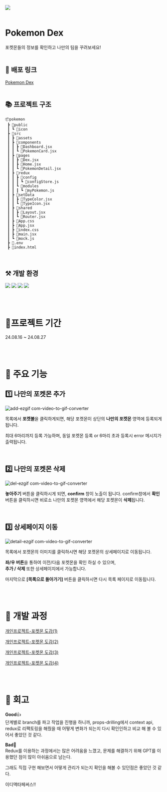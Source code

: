 ![](https://capsule-render.vercel.app/api?type=waving&height=300&color=0:F8B195,50:F67280,100:F67280&text=Pokemon%20Dex&desc=내일배움캠프%20개인과제&descAlignY=53&fontAlignY=35&fontColor=ffffff&fontAlign=50)
<br/>
<br/>

# Pokemon Dex

포켓몬들의 정보를 확인하고 나만의 팀을 꾸려보세요!
<br/>
<br/>

## 🌟 배포 링크

[Pokemon Dex](https://pokemon-pjh.vercel.app/)
<br/>
<br/>

## 📚 프로젝트 구조

```
📦pokemon
 ┣ 📂public
 ┃ ┗ 📂icon
 ┣ 📂src
 ┃ ┣ 📂assets
 ┃ ┣ 📂components
 ┃ ┃ ┣ 📜Dashboard.jsx
 ┃ ┃ ┗ 📜PokemonCard.jsx
 ┃ ┣ 📂pages
 ┃ ┃ ┣ 📜Dex.jsx
 ┃ ┃ ┣ 📜Home.jsx
 ┃ ┃ ┗ 📜PokemonDetail.jsx
 ┃ ┣ 📂redux
 ┃ ┃ ┣ 📂config
 ┃ ┃ ┃ ┗ 📜configStore.js
 ┃ ┃ ┗ 📂modules
 ┃ ┃ ┃ ┗ 📜myPokemon.js
 ┃ ┣ 📂setData
 ┃ ┃ ┣ 📜TypeColor.jsx
 ┃ ┃ ┗ 📜TypeIcon.jsx
 ┃ ┣ 📂shared
 ┃ ┃ ┣ 📜Layout.jsx
 ┃ ┃ ┗ 📜Router.jsx
 ┃ ┣ 📜App.css
 ┃ ┣ 📜App.jsx
 ┃ ┣ 📜index.css
 ┃ ┣ 📜main.jsx
 ┃ ┗ 📜mock.js
 ┣ 📜.env
 ┣ 📜index.html
```

<br/>

## ⚒️ 개발 환경

![](https://img.shields.io/badge/JavaScript-F7DF1E?style=for-the-badge&logo=JavaScript&logoColor=white)
![](https://img.shields.io/badge/HTML5-E34F26?style=for-the-badge&logo=html5&logoColor=white)
![](https://img.shields.io/badge/CSS3-1572B6?style=for-the-badge&logo=css3&logoColor=white)
![](https://img.shields.io/badge/React-20232A?style=for-the-badge&logo=react&logoColor=61DAFB)

<br/>
<br/>

# 📆프로젝트 기간

24.08.16 ~ 24.08.27

<br/>
<br/>

# 🎨 주요 기능

## 1️⃣ 나만의 포켓몬 추가

![add-ezgif com-video-to-gif-converter](https://github.com/user-attachments/assets/47df17aa-1529-4048-9928-5b6ccdc326fb)

목록에서 **포켓볼**을 클릭하게되면, 해당 포켓몬이 상단의 **나만의 포켓몬** 영역에 등록되게 됩니다.

최대 6마리까지 등록 가능하며, 동일 포켓몬 등록 or 6마리 초과 등록시 error 메시지가 출력됩니다.

<br/>

## 2️⃣ 나만의 포켓몬 삭제

![del-ezgif com-video-to-gif-converter](https://github.com/user-attachments/assets/11e65e22-d983-4328-9356-d87053692c4e)

**놓아주기** 버튼을 클릭하시게 되면, **confirm** 창이 노출이 됩니다.
confirm창에서 **확인** 버튼을 클릭하시면 비로소 나만의 포켓몬 영역에서 해당 포켓몬이 **삭제**됩니다.

<br/>

## 3️⃣ 상세페이지 이동

![detail-ezgif com-video-to-gif-converter](https://github.com/user-attachments/assets/d3a43e49-cc82-429c-b61e-8c9e5a2f530b)

목록에서 포켓몬의 이미지를 클릭하시면 해당 포켓몬의 상세페이지로 이동됩니다.<br/>

**좌/우 버튼**을 통하여 이전/다음 포켓몬을 확인 하실 수 있으며,<br/>
**추가 / 삭제** 또한 상세페이지에서 가능합니다.

마지막으로 **[목록으로 돌아가기]** 버튼을 클릭하시면 다시 목록 페이지로 이동됩니다.

<br/>
<br/>

# 🎢 개발 과정

[개인프로젝트-포켓몬 도감(1)](https://velog.io/@sjrmd781/%EA%B0%9C%EC%9D%B8%ED%94%84%EB%A1%9C%EC%A0%9D%ED%8A%B8-%ED%8F%AC%EC%BC%93%EB%AA%AC-%EB%8F%84%EA%B0%901)

[개인프로젝트-포켓몬 도감(2)](https://velog.io/@sjrmd781/%EA%B0%9C%EC%9D%B8%ED%94%84%EB%A1%9C%EC%A0%9D%ED%8A%B8-%ED%8F%AC%EC%BC%93%EB%AA%AC-%EB%8F%84%EA%B0%902)

[개인프로젝트-포켓몬 도감(3)](https://velog.io/@sjrmd781/%EA%B0%9C%EC%9D%B8%ED%94%84%EB%A1%9C%EC%A0%9D%ED%8A%B8-%ED%8F%AC%EC%BC%93%EB%AA%AC-%EB%8F%84%EA%B0%903)

[개인프로젝트-포켓몬 도감(4)](https://velog.io/@sjrmd781/%EA%B0%9C%EC%9D%B8%ED%94%84%EB%A1%9C%EC%A0%9D%ED%8A%B8-%ED%8F%AC%EC%BC%93%EB%AA%AC-%EB%8F%84%EA%B0%904)

<br/>
<br/>

# 💭 회고

**Good**👍  
단계별로 branch를 파고 작업을 진행을 하니까, props-drilling에서 context api, redux로 리팩토링을 해줬을 때 어떻게 변화가 되는지 다시 확인인하고 비교 해 볼 수 있어서 좋았던 것 같다.

**Bad**🥲  
Redux를 이용하는 과정에서는 많은 어려움을 느꼈고, 문제를 해결하기 위해 GPT를 이용했던 점이 많이 아쉬움으로 남는다.

그래도 직접 구현 해보면서 어떻게 관리가 되는지 확인을 해볼 수 있던점은 좋았던 것 같다.

이디액타페써스!!
